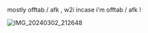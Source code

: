 mostly offtab / afk , w2i incase i'm offtab / afk ! 

![IMG_20240302_212648](https://github.com/hypomnesia/hypomnesia/assets/155816531/bd43dc41-5b5a-4c8d-a2c8-993acc3abbf0)
